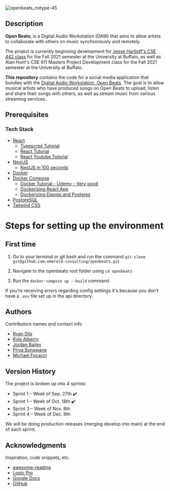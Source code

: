 ![openbeats_notype-45](https://user-images.githubusercontent.com/31867784/132925211-2aabc8a7-a06d-4354-99c0-56886400227c.png)

## Description

**Open Beats**, is a Digital Audio Workstation (DAW) that aims to allow artists to collaborate with others on music synchronously and remotely.

The project is currently beginning development for [Jesse Hartloff's CSE 442 class](https://cse442.com/) for the Fall 2021 semester at the University at Buffalo, as well as Alan Hunt's CSE 611 Masters Project Development class for the Fall 2021 semester at the University at Buffalo.

**This repository** contains the code for a social media application that bundles with the [Digital Audio Workstation, Open Beats](https://github.com/emerald-consulting/openbeats-daw). The goal is to allow musical artists who have produced songs on Open Beats to upload, listen and share their songs with others, as well as stream music from various streaming services.

## Prerequisites

### Tech Stack

- [React](https://reactjs.org/)
  - [Typescript Tutorial ](https://www.udemy.com/course/typescript-the-complete-developers-guide/)
  - [React Tutorial](https://reactjs.org/docs/hello-world.html)
  - [React Youtube Tutorial](https://www.youtube.com/watch?v=I6ypD7qv3Z8)
- [NestJS](https://docs.nestjs.com/)
  - [NestJS in 100 seconds](https://www.youtube.com/watch?v=0M8AYU_hPas&ab_channel=Fireship)
- [Docker](https://www.docker.com/)
- [Docker Compose](https://docs.docker.com/compose/install/)
  - [Docker Tutorial - Udemy - Very good](https://www.udemy.com/course/docker-and-kubernetes-the-complete-guide/)
  - [Dockerizing React App](https://mherman.org/blog/dockerizing-a-react-app/)
  - [Dockerizing Django and Postgres](https://docs.docker.com/samples/django/)
- [PostgreSQL](https://www.postgresql.org/)
- [Tailwind CSS](https://tailwindcss.com/docs)

# Steps for setting up the environment

## First time

1. Go to your terminal or git bash and run the command `git clone git@github.com:emerald-consulting/openbeats.git`

2. Navigate to the openbeats root folder using `cd openbeats`

3. Run the `docker-compose up --build` command

If you're receiving errors regarding config settings it's because you don't have a `.env` file set up in the api directory.

## Authors

Contributors names and contact info

- [Ryan Dils](ryandils@buffalo.edu)
- [Kyle Alberry](kalberry@buffalo.edu)
- [Jordan Bailey](bailey8@buffalo.edu)
- [Priya Sonawane](priyason@buffalo.edu)
- [Michael Focacci](mcfocacc@buffalo.edu)

## Version History

The project is broken up into 4 sprints:

- Sprint 1 – Week of Sep. 27th ✔️
- Sprint 1 – Week of Oct. 18th ✔️
- Sprint 3 – Week of Nov. 8th
- Sprint 4 – Week of Dec. 6th

We will be doing production releases (merging develop into main) at the end of each sprint.

## Acknowledgments

Inspiration, code snippets, etc.

- [awesome-readme](https://github.com/matiassingers/awesome-readme)
- [Logic Pro](https://www.apple.com/logic-pro/)
- [Google Docs](https://docs.google.com/)
- [GitHub](https://www.github.com)
